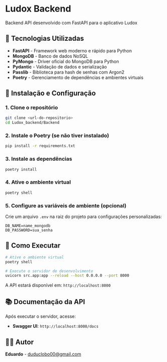 # Ludox Backend

Backend API desenvolvido com FastAPI para o aplicativo Ludox


## 🚀 Tecnologias Utilizadas

- **FastAPI** - Framework web moderno e rápido para Python
- **MongoDB** - Banco de dados NoSQL
- **PyMongo** - Driver oficial do MongoDB para Python
- **Pydantic** - Validação de dados e serialização
- **Passlib** - Biblioteca para hash de senhas com Argon2
- **Poetry** - Gerenciamento de dependências e ambientes virtuais


## 🔧 Instalação e Configuração

### 1. Clone o repositório
```bash
git clone <url-do-repositorio>
cd Ludox_backend/Backend
```

### 2. Instale o Poetry (se não tiver instalado)
```bash
pip install -r requirements.txt
```

### 3. Instale as dependências
```bash
poetry install
```

### 4. Ative o ambiente virtual
```bash
poetry shell
```

### 5. Configure as variáveis de ambiente (opcional)
Crie um arquivo `.env` na raiz do projeto para configurações personalizadas:
```env
DB_NAME=name_mongodb
DB_PASSWORD=sua_senha
```

## 🚀 Como Executar

```bash
# Ative o ambiente virtual
poetry shell

# Execute o servidor de desenvolvimento
uvicorn src.app:app --reload --host 0.0.0.0 --port 8000
```

A API estará disponível em: `http://localhost:8000`

## 📚 Documentação da API

Após executar o servidor, acesse:
- **Swagger UI**: `http://localhost:8000/docs`


## 👨‍💻 Autor

**Eduardo** - [duduclobo00@gmail.com](mailto:duduclobo00@gmail.com)
